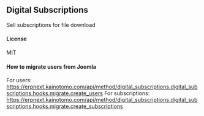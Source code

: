 ## Digital Subscriptions

Sell subscriptions for file download

#### License

MIT

#### How to migrate users from Joomla
For users: https://erpnext.kainotomo.com/api/method/digital_subscriptions.digital_subscriptions.hooks.migrate.create_users
For subscriptions: https://erpnext.kainotomo.com/api/method/digital_subscriptions.digital_subscriptions.hooks.migrate.create_subscriptions